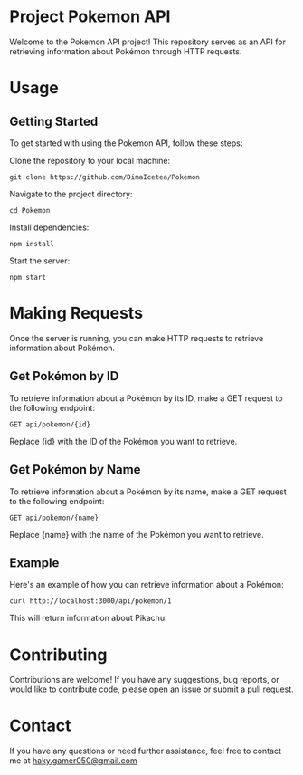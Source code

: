 # Project Pokemon API

Welcome to the Pokemon API project! This repository serves as an API for retrieving information about Pokémon through HTTP requests.

# Usage
## Getting Started
To get started with using the Pokemon API, follow these steps:

Clone the repository to your local machine:
```
git clone https://github.com/DimaIcetea/Pokemon
```
Navigate to the project directory:
```
cd Pokemon
```
Install dependencies:
```
npm install
```
Start the server:
```
npm start
```
# Making Requests
Once the server is running, you can make HTTP requests to retrieve information about Pokémon.

## Get Pokémon by ID
To retrieve information about a Pokémon by its ID, make a GET request to the following endpoint:
```
GET api/pokemon/{id}
```
Replace {id} with the ID of the Pokémon you want to retrieve.

## Get Pokémon by Name
To retrieve information about a Pokémon by its name, make a GET request to the following endpoint:
```
GET api/pokemon/{name}
```
Replace {name} with the name of the Pokémon you want to retrieve.

## Example
Here's an example of how you can retrieve information about a Pokémon:
```
curl http://localhost:3000/api/pokemon/1
```
This will return information about Pikachu.

# Contributing
Contributions are welcome! If you have any suggestions, bug reports, or would like to contribute code, please open an issue or submit a pull request.

# Сontact
If you have any questions or need further assistance, feel free to contact me at haky.gamer050@gmail.com





























